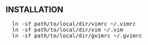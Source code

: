 INSTALLATION
------------
<pre>
  ln -sf path/to/local/dir/vimrc ~/.vimrc
  ln -sf path/to/local/dir/vim ~/.vim
  ln -sf path/to/local/dir/gvimrc ~/.gvimrc
</pre>
